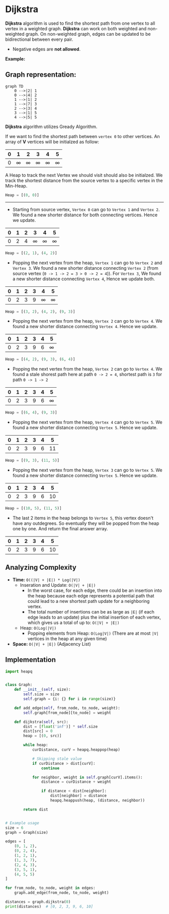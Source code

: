 # Dijkstra
**Dijkstra** algorithm is used to find the shortest path from one vertex to all vertex in a weighted graph. **Dijkstra** can work on both weighted and non-weighted graph. On non-weighted graph, edges can be updated to be bidirectional between every pair.
- Negative edges are **not allowed**.

**Example:**

## Graph representation:
```mermaid
graph TD
    0 -->|2| 1
    0 -->|4| 2
    1 -->|1| 2
    1 -->|7| 3
    2 -->|3| 4
    3 -->|1| 5
    4 -->|5| 5
```

**Dijkstra** algorithm utilizes Gready Algorithm.

If we want to find the shortest path between `vertex 0` to other vertices. An array of **V** vertices will be initialzed as follow:

| 0 | 1 | 2 | 3 | 4 | 5 |
|---|---|---|---|---|---|
| 0 | ∞ | ∞ | ∞ | ∞ | ∞ |

A Heap to track the next Vertex we should visit should also be initialzed. We track the shortest distance from the source vertex to a specific vertex in the Min-Heap. 
```python
Heap = [(0, 0)]
```
---

- Starting from source vertex, `Vertex 0` can go to `Vertex 1` and `Vertex 2`. We found a new shorter distance for both connecting vertices. Hence we update.

| 0 | 1 | 2 | 3 | 4 | 5 |
|---|---|---|---|---|---|
| 0 | 2 | 4 | ∞ | ∞ | ∞ |

```python
Heap = [(2, 1), (4, 2)]
```

- Popping the next vertex from the heap, `Vertex 1` can go to `Vertex 2` and `Vertex 3`. We found a new shorter distance connecting `Vertex 2` (from source vertex (`0 -> 1 -> 2 = 3 > 0 -> 2 = 4`)). For `Vertex 3`, We found a new shorter distance connecting `Vertex 4`, Hence we update both.

| 0 | 1 | 2 | 3 | 4 | 5 |
|---|---|---|---|---|---|
| 0 | 2 | 3 | 9 | ∞ | ∞ | 

```python
Heap = [(3, 2), (4, 2), (9, 3)]
```

- Popping the next vertex from the heap, `Vertex 2` can go to `Vertex 4`. We found a new shorter distance connecting `Vertex 4`. Hence we update.

| 0 | 1 | 2 | 3 | 4 | 5 |
|---|---|---|---|---|---|
| 0 | 2 | 3 | 9 | 6 | ∞ |

```python
Heap = [(4, 2), (9, 3), (6, 4)]
```

- Popping the next vertex from the heap, `Vertex 2` can go to `Vertex 4`. We found a stale shorest path here at path `0 -> 2 = 4`, shortest path is `3` for path `0 -> 1 -> 2`

| 0 | 1 | 2 | 3 | 4 | 5 |
|---|---|---|---|---|---|
| 0 | 2 | 3 | 9 | 6 | ∞ |

```python
Heap = [(6, 4), (9, 3)]
```

- Popping the next vertex from the heap, `Vertex 4` can go to `Vertex 5`. We found a new shorter distance connecting `Vertex 5`. Hence we update.

| 0 | 1 | 2 | 3 | 4 | 5 |
|---|---|---|---|---|---|
| 0 | 2 | 3 | 9 | 6 | 11 |

```python
Heap = [(9, 3), (11, 5)]
```

- Popping the next vertex from the heap, `Vertex 3` can go to `Vertex 5`. We found a new shorter distance connecting `Vertex 5`. Hence we update.

| 0 | 1 | 2 | 3 | 4 | 5 |
|---|---|---|---|---|---|
| 0 | 2 | 3 | 9 | 6 | 10 |

```python
Heap = [(10, 5), (11, 5)]
```

- The last 2 items in the heap belongs to `Vertex 5`, this vertex doesn't have any outdegrees. So eventually they will be popped from the heap one by one. And return the final answer array.

| 0 | 1 | 2 | 3 | 4 | 5 |
|---|---|---|---|---|---|
| 0 | 2 | 3 | 9 | 6 | 10 |

## Analyzing Complexity
- **Time:** `O((|V| + |E|) * Log(|V|)`
  - Inseration and Update: `O(|V| + |E|)`
    - In the worst case, for each edge, there could be an insertion into the heap because each edge represents a potential path that could lead to a new shortest path update for a neighboring vertex.
    - The total number of insertions can be as large as `|E|` (if each edge leads to an update) plus the initial insertion of each vertex, which gives us a total of up to: `O(|V| + |E|)`
  - Heap: `O(Log(|V|)`
    - Popping elements from Heap: `O(Log|V|)` (There are at most `|V|` vertices in the heap at any given time)
- **Space:** `O(|V| + |E|)` (Adjacency List)

## Implementation
```python
import heapq


class Graph:
    def __init__(self, size):
        self.size = size
        self.graph = {i: {} for i in range(size)}

    def add_edge(self, from_node, to_node, weight):
        self.graph[from_node][to_node] = weight

    def dijkstra(self, src):
        dist = [float('inf')] * self.size
        dist[src] = 0
        heap = [(0, src)]

        while heap:
            curDistance, curV = heapq.heappop(heap)

            # Skipping stale value
            if curDistance > dist[curV]:
                continue

            for neighbor, weight in self.graph[curV].items():
                distance = curDistance + weight

                if distance < dist[neighbor]:
                    dist[neighbor] = distance
                    heapq.heappush(heap, (distance, neighbor))

        return dist


# Example usage
size = 6
graph = Graph(size)

edges = [
    (0, 1, 2),
    (0, 2, 4),
    (1, 2, 1),
    (1, 3, 7),
    (2, 4, 3),
    (3, 5, 1),
    (4, 5, 5)
]

for from_node, to_node, weight in edges:
    graph.add_edge(from_node, to_node, weight)

distances = graph.dijkstra(0)
print(distances)  # [0, 2, 3, 9, 6, 10]
```
